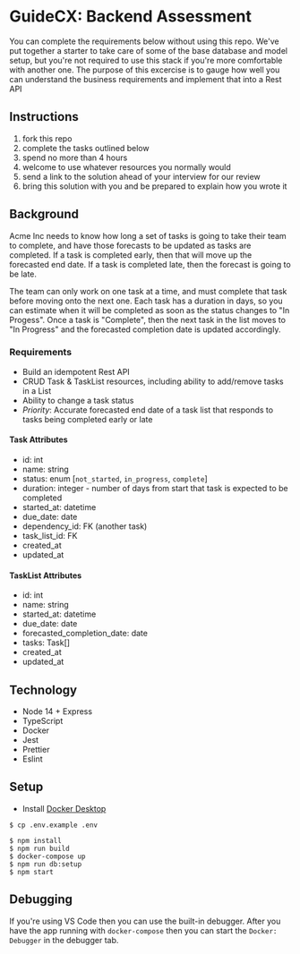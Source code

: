 # GuideCX: Backend Assessment

You can complete the requirements below without using this repo. We've put together a starter to
take care of some of the base database and model setup, but you're not required to use this stack
if you're more comfortable with another one. The purpose of this excercise is to gauge how well
you can understand the business requirements and implement that into a Rest API

## Instructions

1. fork this repo
2. complete the tasks outlined below
3. spend no more than 4 hours
4. welcome to use whatever resources you normally would
5. send a link to the solution ahead of your interview for our review
6. bring this solution with you and be prepared to explain how you wrote it

## Background

Acme Inc needs to know how long a set of tasks is going to take their team to complete, and have those
forecasts to be updated as tasks are completed. If a task is completed early, then that will move up the
forecasted end date. If a task is completed late, then the forecast is going to be late.

The team can only work on one task at a time, and must complete that task before moving onto the next one. Each
task has a duration in days, so you can estimate when it will be completed as soon as the status changes to "In Progess".
Once a task is "Complete", then the next task in the list moves to "In Progress" and the forecasted completion date
is updated accordingly.

### Requirements

- Build an idempotent Rest API
- CRUD Task & TaskList resources, including ability to add/remove tasks in a List
- Ability to change a task status
- _Priority_: Accurate forecasted end date of a task list that responds to tasks being completed early or late

#### Task Attributes

- id: int
- name: string
- status: enum [`not_started`, `in_progress`, `complete`]
- duration: integer - number of days from start that task is expected to be completed
- started_at: datetime
- due_date: date
- dependency_id: FK (another task)
- task_list_id: FK
- created_at
- updated_at

#### TaskList Attributes

- id: int
- name: string
- started_at: datetime
- due_date: date
- forecasted_completion_date: date
- tasks: Task[]
- created_at
- updated_at

## Technology

- Node 14 + Express
- TypeScript
- Docker
- Jest
- Prettier
- Eslint

## Setup

- Install [Docker Desktop](https://www.docker.com/products/docker-desktop)

```
$ cp .env.example .env
```

```
$ npm install
$ npm run build
$ docker-compose up
$ npm run db:setup
$ npm start
```

## Debugging

If you're using VS Code then you can use the built-in debugger. After you have the app running with `docker-compose` then you can start the `Docker: Debugger` in the debugger tab.
